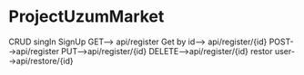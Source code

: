 # ProjectUzumMarket
CRUD singIn SignUp
GET--> api/register   Get by id--> api/register/{id}
POST-->api/register
PUT-->api/register/{id}
DELETE-->api/register/{id}
restor user-->api/restore/{id}
